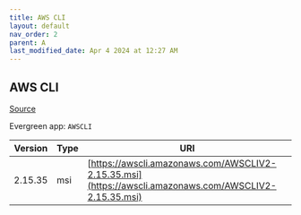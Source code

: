 ```yaml
---
title: AWS CLI
layout: default
nav_order: 2
parent: A
last_modified_date: Apr 4 2024 at 12:27 AM
---
```


## AWS CLI

[Source](https://github.com/aws/aws-cli/)

Evergreen app: `AWSCLI`

| Version | Type | URI                                                                                                    |
| ------- | ---- | ------------------------------------------------------------------------------------------------------ |
| 2.15.35 | msi  | [https://awscli.amazonaws.com/AWSCLIV2-2.15.35.msi](https://awscli.amazonaws.com/AWSCLIV2-2.15.35.msi) |
